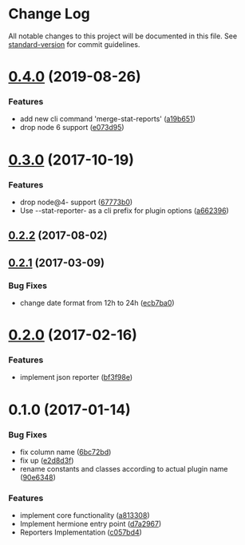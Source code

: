 # Change Log

All notable changes to this project will be documented in this file. See [standard-version](https://github.com/conventional-changelog/standard-version) for commit guidelines.

<a name="0.4.0"></a>
# [0.4.0](https://github.com/gemini-testing/stat-reporter/compare/v0.3.1...v0.4.0) (2019-08-26)


### Features

* add new cli command 'merge-stat-reports' ([a19b651](https://github.com/gemini-testing/stat-reporter/commit/a19b651))
* drop node 6 support ([e073d95](https://github.com/gemini-testing/stat-reporter/commit/e073d95))



<a name="0.3.0"></a>
# [0.3.0](https://github.com/gemini-testing/stat-reporter/compare/v0.2.2...v0.3.0) (2017-10-19)


### Features

* drop node@4- support ([67773b0](https://github.com/gemini-testing/stat-reporter/commit/67773b0))
* Use --stat-reporter- as a cli prefix for plugin options ([a662396](https://github.com/gemini-testing/stat-reporter/commit/a662396))



<a name="0.2.2"></a>
## [0.2.2](https://github.com/gemini-testing/stat-reporter/compare/v0.2.1...v0.2.2) (2017-08-02)



<a name="0.2.1"></a>
## [0.2.1](https://github.com/gemini-testing/stat-reporter/compare/v0.2.0...v0.2.1) (2017-03-09)


### Bug Fixes

* change date format from 12h to 24h ([ecb7ba0](https://github.com/gemini-testing/stat-reporter/commit/ecb7ba0))



<a name="0.2.0"></a>
# [0.2.0](https://github.com/gemini-testing/stat-reporter/compare/v0.1.0...v0.2.0) (2017-02-16)


### Features

* implement json reporter ([bf3f98e](https://github.com/gemini-testing/stat-reporter/commit/bf3f98e))



<a name="0.1.0"></a>
# 0.1.0 (2017-01-14)


### Bug Fixes

* fix column name ([6bc72bd](https://github.com/gemini-testing/stat-reporter/commit/6bc72bd))
* fix up ([e2d8d3f](https://github.com/gemini-testing/stat-reporter/commit/e2d8d3f))
* rename constants and classes according to actual plugin name ([90e6348](https://github.com/gemini-testing/stat-reporter/commit/90e6348))


### Features

* implement core functionality ([a813308](https://github.com/gemini-testing/stat-reporter/commit/a813308))
* Implement hermione entry point ([d7a2967](https://github.com/gemini-testing/stat-reporter/commit/d7a2967))
* Reporters Implementation ([c057bd4](https://github.com/gemini-testing/stat-reporter/commit/c057bd4))
